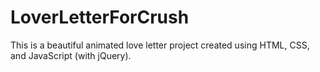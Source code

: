 # LoverLetterForCrush
This is a beautiful animated love letter project created using HTML, CSS, and JavaScript (with jQuery). 
